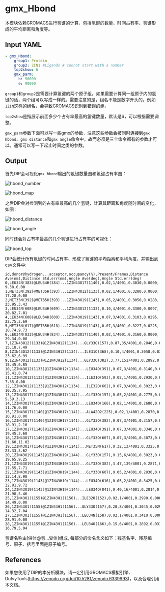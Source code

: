 # gmx_Hbond

本模块依赖GROMACS进行氢键的计算，包括氢键的数量、时间占有率、氢键形成的平均距离和角度等。

## Input YAML

```yaml
- gmx_Hbond:
    group1: Protein
    group2: ZIN1 #Ligands # connot start with a number
    top2show: 6
    gmx_parm:
      b: 50000
      e: 90000
```

`group1`和`group2`是需要计算氢键的两个原子组，如果需要计算同一组原子内的氢键的话，两个组可以写成一样的。需要注意的是，组名不能是数字开头的，例如`1ZIN`这样的组名，会导致GROMACS识别到错误的组。

`top2show`是指展示前面多少个占有率最高的氢键数量，默认是6，可以根据需要调整。

`gmx_parm`参数下面可以写一些gmx的参数，注意这些参数会被同时连接到`gmx hbond`、`gmx distance`和`gmx angle`命令中，故而必须是三个命令都有的参数才可以。通常可以写一下起止时间之类的参数。

## Output

首先DIP会可视化`gmx hbond`输出的氢键数量图和氢键占有率图：

![hbond_number](static/gmx_Hbond_hbnum.png)

![hbond_map](static/gmx_Hbond_hbmap.png)

之后DIP会对检测到的占有率最高的几个氢键，计算其距离和角度随时间的变化，如图：

![hbond_distance](static/gmx_Hbond_hbdistall.png)

![hbond_angle](static/gmx_Hbond_hbangall.png)

同时还会对占有率最高的几个氢键进行占有率的可视化：

![hbond_top](static/gmx_Hbond_top_hbmap.png)

DIP会统计所有氢键的时间占有率、形成了氢键的平均距离和平均角度，并输出到csv文件中:

```csv
id,donor@hydrogen...acceptor,occupancy(%),Present/Frames,Distance Ave(nm),Distance Std.err(nm),Angle Ave(deg),Angle Std.err(deg)
0,LEU34N(383)@LEU34H(384)...1ZIN43O17(1140),0.02,1/4001,0.3030,0.0000,  9.38,0.00  
1,MET35N(392)@MET35H(393)...1ZIN43O12(1133),0.02,1/4001,0.3280,0.0000, 17.28,0.00  
2,MET35N(392)@MET35H(393)...1ZIN43O19(1143),0.05,2/4001,0.3050,0.0283, 23.95,3.43  
3,LEU34N(608)@LEU34H(609)...1ZIN43O12(1133),0.10,4/4001,0.3300,0.0097, 20.82,7.01  
4,LEU34N(608)@LEU34H(609)...1ZIN43O19(1143),0.07,3/4001,0.3103,0.0295, 22.75,2.69  
5,MET35N(617)@MET35H(618)...1ZIN43O19(1143),0.07,3/4001,0.3227,0.0225, 18.74,9.73  
6,LEU34N(833)@LEU34H(834)...1ZIN43O17(1140),0.02,1/4001,0.3160,0.0000, 29.34,0.00  
7,1ZIN43O12(1133)@1ZIN43H12(1134)...GLY33O(157),0.87,35/4001,0.2846,0.0206, 15.18,7.49  
8,1ZIN43O12(1133)@1ZIN43H12(1134)...ILE31O(368),0.10,4/4001,0.3058,0.0311, 23.62,6.99  
9,1ZIN43O12(1133)@1ZIN43H12(1134)...GLY33O(382),3.77,151/4001,0.2892,0.0214, 15.45,6.85  
10,1ZIN43O12(1133)@1ZIN43H12(1134)...LEU34O(391),0.07,3/4001,0.3140,0.0306, 15.41,0.74  
11,1ZIN43O12(1133)@1ZIN43H12(1134)...ILE31O(593),0.02,1/4001,0.2930,0.0000,  7.55,0.00  
12,1ZIN43O12(1133)@1ZIN43H12(1134)...ILE32O(602),0.07,3/4001,0.3023,0.0146, 10.35,7.95  
13,1ZIN43O17(1140)@1ZIN43H17(1141)...GLY33O(157),0.05,2/4001,0.2775,0.0290,  5.59,3.13  
14,1ZIN43O17(1140)@1ZIN43H17(1141)...LEU34O(166),0.02,1/4001,0.2680,0.0000, 11.76,0.00  
15,1ZIN43O17(1140)@1ZIN43H17(1141)...ALA42O2(225),0.02,1/4001,0.2870,0.0000, 10.91,0.00  
16,1ZIN43O17(1140)@1ZIN43H17(1141)...GLY33O(382),0.07,3/4001,0.3157,0.0350, 18.91,2.10  
17,1ZIN43O17(1140)@1ZIN43H17(1141)...LEU34O(391),0.07,3/4001,0.3340,0.0130, 19.45,3.60  
18,1ZIN43O17(1140)@1ZIN43H17(1141)...GLY33O(607),0.07,3/4001,0.3073,0.0093, 21.60,11.02 
19,1ZIN43O17(1140)@1ZIN43H17(1141)...MET35N(617),0.32,13/4001,0.3325,0.0190, 23.33,3.62  
20,1ZIN43O19(1143)@1ZIN43H19(1144)...GLY33O(157),0.15,6/4001,0.3023,0.0192, 19.65,9.25  
21,1ZIN43O19(1143)@1ZIN43H19(1144)...GLY33O(382),3.47,139/4001,0.2871,0.0224, 17.55,7.71  
22,1ZIN43O19(1143)@1ZIN43H19(1144)...GLY33O(607),0.05,2/4001,0.2830,0.0099, 12.14,8.98  
23,1ZIN43O19(1143)@1ZIN43H19(1144)...LEU34O(616),0.05,2/4001,0.3425,0.0021, 22.81,9.72  
24,1ZIN43O19(1143)@1ZIN43H19(1144)...LEU34O(841),0.40,16/4001,0.2814,0.0164, 21.98,5.46  
25,1ZIN43O1(1155)@1ZIN43H1(1156)...ILE32O(152),0.02,1/4001,0.2990,0.0000, 14.49,0.00  
26,1ZIN43O1(1155)@1ZIN43H1(1156)...GLY33O(157),0.20,8/4001,0.3045,0.0292, 14.32,7.04  
27,1ZIN43O1(1155)@1ZIN43H1(1156)...LEU34N(158),0.02,1/4001,0.3410,0.0000, 28.91,0.00  
28,1ZIN43O1(1155)@1ZIN43H1(1156)...LEU34O(166),0.15,6/4001,0.2892,0.0317, 16.79,5.94  
```

氢键名称由[供体@氢...受体]组成, 每部分的命名含义如下：残基名字、残基编号、原子、括号里面是原子编号。

## References

如果您使用了DIP的本分析模块，请一定引用GROMACS模拟引擎、DuIvyTools(https://zenodo.org/doi/10.5281/zenodo.6339993)，以及合理引用本文档。
